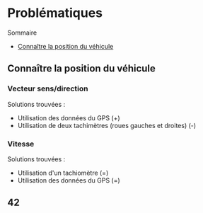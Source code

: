 # Problématiques

Sommaire

* [Connaître la position du véhicule](#connaitre-la-position-du-vehicule)

## Connaître la position du véhicule

### Vecteur sens/direction

Solutions trouvées :

* Utilisation des données du GPS (+)
* Utilisation de deux tachimètres (roues gauches et droites) (-)

### Vitesse

Solutions trouvées :

* Utilisation d'un tachiomètre (=)
* Utilisation des données du GPS (=)

## 42